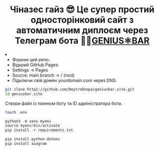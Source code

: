 <h1 align="center">Чіназес гайз 😎 Це супер простий односторінковий сайт з автоматичним диплоєм через Телеграм бота 👨‍💻<a href="https://geniusbar.site/" target="_blank">GENIUS⚛︎BAR</a> </h1>

<li>

* Форкни цей репо.
* Відкрий GitHub Pages:
* Settings → Pages
* Source: main branch → / (root)
* Підключи свій домен yourdomain.com через DNS.



```bash
git clone https://github.com/DmytroOnopa/geniusbar.site.git
cd geniusbar.site
```

Створи файл із токеном боту та ID адміністратора бота.

```bash
touch .env
```

```php
python3 -m venv myenv
source myenv/bin/activate
pip install -r requirements.txt
```

```php
pip install python-dotenv
pip install aiogram
```